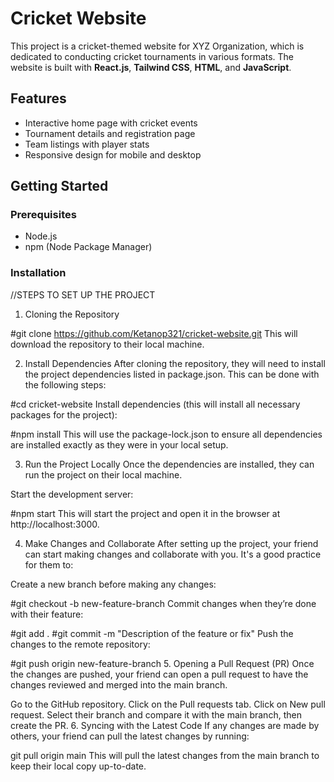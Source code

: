 # Cricket Website

This project is a cricket-themed website for XYZ Organization, which is dedicated to conducting cricket tournaments in various formats. The website is built with **React.js**, **Tailwind CSS**, **HTML**, and **JavaScript**.

## Features
- Interactive home page with cricket events
- Tournament details and registration page
- Team listings with player stats
- Responsive design for mobile and desktop

## Getting Started

### Prerequisites
- Node.js
- npm (Node Package Manager)

### Installation
 //STEPS TO SET UP THE PROJECT



 1. Cloning the Repository

 #git clone https://github.com/Ketanop321/cricket-website.git
This will download the repository to their local machine.

2. Install Dependencies
After cloning the repository, they will need to install the project dependencies listed in package.json. This can be done with the following steps:

#cd cricket-website
Install dependencies (this will install all necessary packages for the project):

#npm install
This will use the package-lock.json to ensure all dependencies are installed exactly as they were in your local setup.

3. Run the Project Locally
Once the dependencies are installed, they can run the project on their local machine.

Start the development server:

#npm start
This will start the project and open it in the browser at http://localhost:3000.

4. Make Changes and Collaborate
After setting up the project, your friend can start making changes and collaborate with you. It's a good practice for them to:

Create a new branch before making any changes:

#git checkout -b new-feature-branch
Commit changes when they’re done with their feature:


#git add .
#git commit -m "Description of the feature or fix"
Push the changes to the remote repository:


#git push origin new-feature-branch
5. Opening a Pull Request (PR)
Once the changes are pushed, your friend can open a pull request to have the changes reviewed and merged into the main branch.

Go to the GitHub repository.
Click on the Pull requests tab.
Click on New pull request.
Select their branch and compare it with the main branch, then create the PR.
6. Syncing with the Latest Code
If any changes are made by others, your friend can pull the latest changes by running:

git pull origin main
This will pull the latest changes from the main branch to keep their local copy up-to-date.
